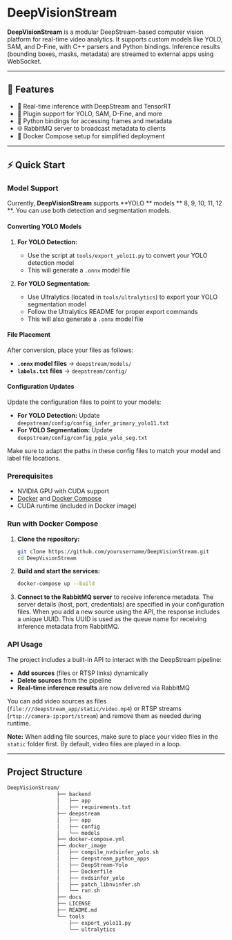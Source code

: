 # DeepVisionStream

**DeepVisionStream** is a modular DeepStream-based computer vision platform for real-time video analytics. It supports custom models like YOLO, SAM, and D-Fine, with C++ parsers and Python bindings. Inference results (bounding boxes, masks, metadata) are streamed to external apps using WebSocket.

---

## 🚀 Features

- 🎥 Real-time inference with DeepStream and TensorRT
- 🧩 Plugin support for YOLO, SAM, D-Fine, and more
- 🐍 Python bindings for accessing frames and metadata
- 🌐 RabbitMQ server to broadcast metadata to clients
- 🐳 Docker Compose setup for simplified deployment

---

## ⚡ Quick Start

### Model Support

Currently, **DeepVisionStream** supports **YOLO ** models ** 8, 9, 10, 11, 12 **. You can use both detection and segmentation models.

#### Converting YOLO Models

1. **For YOLO Detection:**
   - Use the script at `tools/export_yolo11.py` to convert your YOLO  detection model
   - This will generate a `.onnx` model file

2. **For YOLO Segmentation:**
   - Use Ultralytics (located in `tools/ultralytics`) to export your YOLO segmentation model
   - Follow the Ultralytics README for proper export commands
   - This will also generate a `.onnx` model file

#### File Placement

After conversion, place your files as follows:

- **`.onnx` model files** → `deepstream/models/`
- **`labels.txt` files** → `deepstream/config/`

#### Configuration Updates

Update the configuration files to point to your models:

- **For YOLO Detection:** Update `deepstream/config/config_infer_primary_yolo11.txt`
- **For YOLO Segmentation:** Update `deepstream/config/config_pgie_yolo_seg.txt`

Make sure to adapt the paths in these config files to match your model and label file locations.

### Prerequisites

- NVIDIA GPU with CUDA support
- [Docker](https://www.docker.com/) and [Docker Compose](https://docs.docker.com/compose/)
- CUDA runtime (included in Docker image)

### Run with Docker Compose

1. **Clone the repository:**
   ```bash
   git clone https://github.com/yourusername/DeepVisionStream.git
   cd DeepVisionStream
   ```
2. **Build and start the services:**
   ```bash
   docker-compose up --build
   ```
3. **Connect to the RabbitMQ server** to receive inference metadata. The server details (host, port, credentials) are specified in your configuration files.
When you add a new source using the API, the response includes a unique UUID. This UUID is used as the queue name for receiving inference metadata from RabbitMQ.

### API Usage

The project includes a built-in API to interact with the DeepStream pipeline:

- **Add sources** (files or RTSP links) dynamically
- **Delete sources** from the pipeline
- **Real-time inference results** are now delivered via RabbitMQ

You can add video sources as files (`file:///deepstream_app/static/video.mp4`) or RTSP streams (`rtsp://camera-ip:port/stream`) and remove them as needed during runtime.

**Note:** When adding file sources, make sure to place your video files in the `static` folder first. By default, video files are played in a loop.

---

##  Project Structure

```bash
DeepVisionStream/
                ├── backend
                │   ├── app
                │   ├── requirements.txt
                ├── deepstream
                │   ├── app
                │   ├── config
                │   └── models
                ├── docker-compose.yml
                ├── docker_image
                │   ├── compile_nvdsinfer_yolo.sh
                │   ├── deepstream_python_apps
                │   ├── DeepStream-Yolo
                │   ├── Dockerfile
                │   ├── nvdsinfer_yolo
                │   ├── patch_libnvinfer.sh
                │   └── run.sh
                ├── docs
                ├── LICENSE
                ├── README.md
                └── tools
                    ├── export_yolo11.py
                    └── ultralytics

```

